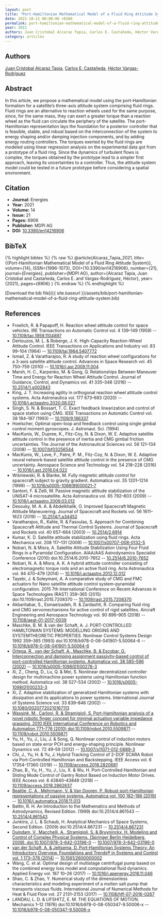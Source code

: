 ```yaml
---
layout: post
title: "Port-Hamiltonian Mathematical Model of a Fluid Ring Attitude System"
date: 2021-10-21 00:00:00 +0100
permalink: port-hamiltonian-mathematical-model-of-a-fluid-ring-attitude-system
year: 2021
authors: Juan Cristobal Alcaraz Tapia, Carlos E. Castañeda, Héctor Vargas-Rodríguez
category: articles
---
```

 
## Authors
[Juan Cristobal Alcaraz Tapia](authors/juan-cristobal-alcaraz-tapia), [Carlos E. Castañeda](authors/carlos-e-castaneda), [Héctor Vargas-Rodríguez](authors/hector-vargas-rodriguez)
 
## Abstract
In this article, we propose a mathematical model using the port-Hamiltonian formalism for a satellite’s three-axis attitude system comprising fluid rings. Fluid rings are an alternative to reaction wheels used for the same purpose, since, for the same mass, they can exert a greater torque than a reaction wheel as the fluid can circulate the periphery of the satellite. The port-Hamiltonian representation lays the foundation for a posterior controller that is feasible, stable, and robust based on the interconnection of the system to energy shaping and/or damping injection components, and by adding energy routing controllers. The torques exerted by the fluid rings are modeled using linear regression analysis on the experimental data got from a prototype of a fluid ring. Since the dynamics of turbulent flows is complex, the torques obtained by the prototype lead to a simpler first approach, leaving its uncertainties to a controller. Thus, the attitude system model could be tested in a future prototype before considering a spatial environment.
 
## Citation
- **Journal:** Energies
- **Year:** 2021
- **Volume:** 14
- **Issue:** 21
- **Pages:** 6906
- **Publisher:** MDPI AG
- **DOI:** [10.3390/en14216906](https://doi.org/10.3390/en14216906)
 
## BibTeX
{% highlight bibtex %}
{% raw %}
@article{Alcaraz_Tapia_2021,
  title={{Port-Hamiltonian Mathematical Model of a Fluid Ring Attitude System}},
  volume={14},
  ISSN={1996-1073},
  DOI={10.3390/en14216906},
  number={21},
  journal={Energies},
  publisher={MDPI AG},
  author={Alcaraz Tapia, Juan Cristobal and Castañeda, Carlos E. and Vargas-Rodríguez, Héctor},
  year={2021},
  pages={6906}
}
{% endraw %}
{% endhighlight %}
 
[Download the bib file]({{ site.baseurl }}/assets/bib/port-hamiltonian-mathematical-model-of-a-fluid-ring-attitude-system.bib)
 
## References
- Froelich, R. & Papapoff, H. Reaction wheel attitude control for space vehicles. IRE Transactions on Automatic Control vol. 4 139–149 (1959) -- [10.1109/tac.1959.1104897](https://doi.org/10.1109/tac.1959.1104897)
- Dertouzos, M. L. & Roberge, J. K. High-Capacity Reaction-Wheel Attitude Control. IEEE Transactions on Applications and Industry vol. 83 99–104 (1964) -- [10.1109/tai.1964.5407772](https://doi.org/10.1109/tai.1964.5407772)
- Ismail, Z. & Varatharajoo, R. A study of reaction wheel configurations for a 3-axis satellite attitude control. Advances in Space Research vol. 45 750–759 (2010) -- [10.1016/j.asr.2009.11.004](https://doi.org/10.1016/j.asr.2009.11.004)
- Marsh, H. C., Karpenko, M. & Gong, Q. Relationships Between Maneuver Time and Energy for Reaction Wheel Attitude Control. Journal of Guidance, Control, and Dynamics vol. 41 335–348 (2018) -- [10.2514/1.g002843](https://doi.org/10.2514/1.g002843)
- King, J. T. Increasing agility in orthogonal reaction wheel attitude control systems. Acta Astronautica vol. 177 673–683 (2020) -- [10.1016/j.actaastro.2020.08.027](https://doi.org/10.1016/j.actaastro.2020.08.027)
- Singh, S. N. & Bossart, T. C. Exact feedback linearization and control of space station using CMG. IEEE Transactions on Automatic Control vol. 38 184–187 (1993) -- [10.1109/9.186337](https://doi.org/10.1109/9.186337)
- Hoelscher, Optimal open-loop and feedback control using single gimbal control moment gyroscopes. J. Astronaut. Sci. (1994)
- MacKunis, W., Dupree, K., Fitz-Coy, N. & Dixon, W. E. Adaptive satellite attitude control in the presence of inertia and CMG gimbal friction uncertainties. The Journal of the Astronautical Sciences vol. 56 121–134 (2008) -- [10.1007/bf03256544](https://doi.org/10.1007/bf03256544)
- MacKunis, W., Leve, F., Patre, P. M., Fitz-Coy, N. & Dixon, W. E. Adaptive neural network-based satellite attitude control in the presence of CMG uncertainty. Aerospace Science and Technology vol. 54 218–228 (2016) -- [10.1016/j.ast.2016.04.022](https://doi.org/10.1016/j.ast.2016.04.022)
- Wiśniewski, R. & Blanke, M. Fully magnetic attitude control for spacecraft subject to gravity gradient. Automatica vol. 35 1201–1214 (1999) -- [10.1016/s0005-1098(99)00021-7](https://doi.org/10.1016/s0005-1098(99)00021-7)
- Santoni, F. & Zelli, M. Passive magnetic attitude stabilization of the UNISAT-4 microsatellite. Acta Astronautica vol. 65 792–803 (2009) -- [10.1016/j.actaastro.2009.03.012](https://doi.org/10.1016/j.actaastro.2009.03.012)
- Desouky, M. A. A. & Abdelkhalik, O. Improved Spacecraft Magnetic Attitude Maneuvering. Journal of Spacecraft and Rockets vol. 56 1611–1623 (2019) -- [10.2514/1.a34452](https://doi.org/10.2514/1.a34452)
- Varatharajoo, R., Kahle, R. & Fasoulas, S. Approach for Combining Spacecraft Attitude and Thermal Control Systems. Journal of Spacecraft and Rockets vol. 40 657–664 (2003) -- [10.2514/2.6914](https://doi.org/10.2514/2.6914)
- Kumar, K. D. Satellite attitude stabilization using fluid rings. Acta Mechanica vol. 208 117–131 (2009) -- [10.1007/s00707-008-0132-5](https://doi.org/10.1007/s00707-008-0132-5)
- Nobari, N. & Misra, A. Satellite Attitude Stabilization Using Four Fluid Rings in a Pyramidal Configuration. AIAA/AAS Astrodynamics Specialist Conference (2010) doi:10.2514/6.2010-7652 -- [10.2514/6.2010-7652](https://doi.org/10.2514/6.2010-7652)
- Nobari, N. A. & Misra, A. K. A hybrid attitude controller consisting of electromagnetic torque rods and an active fluid ring. Acta Astronautica vol. 94 470–479 (2014) -- [10.1016/j.actaastro.2012.12.012](https://doi.org/10.1016/j.actaastro.2012.12.012)
- Tayebi, J. & Soleymani, A. A comparative study of CMG and FMC actuators for Nano satellite attitude control system-pyramidal configuration. 2015 7th International Conference on Recent Advances in Space Technologies (RAST) 359–365 (2015) doi:10.1109/rast.2015.7208370 -- [10.1109/rast.2015.7208370](https://doi.org/10.1109/rast.2015.7208370)
- Akbaritabar, S., Esmaelzadeh, R. & Zardashti, R. Comparing fluid ring and CMG servomechanisms for active control of rigid satellites. Aircraft Engineering and Aerospace Technology vol. 90 896–905 (2018) -- [10.1108/aeat-01-2017-0039](https://doi.org/10.1108/aeat-01-2017-0039)
- Maschke, B. M. & van der Schaft, A. J. PORT-CONTROLLED HAMILTONIAN SYSTEMS: MODELLING ORIGINS AND SYSTEMTHEORETIC PROPERTIES. Nonlinear Control Systems Design 1992 359–365 (1993) doi:10.1016/b978-0-08-041901-5.50064-6 -- [10.1016/b978-0-08-041901-5.50064-6](https://doi.org/10.1016/b978-0-08-041901-5.50064-6)
- [Ortega, R., van der Schaft, A., Maschke, B. & Escobar, G. Interconnection and damping assignment passivity-based control of port-controlled Hamiltonian systems. Automatica vol. 38 585–596 (2002)](interconnection-and-damping-assignment-passivity-based-control-of-port-controlled-hamiltonian-systems) -- [10.1016/s0005-1098(01)00278-3](https://doi.org/10.1016/s0005-1098(01)00278-3)
- Xi, Z., Cheng, D., Lu, Q. & Mei, S. Nonlinear decentralized controller design for multimachine power systems using Hamiltonian function method. Automatica vol. 38 527–534 (2002) -- [10.1016/s0005-1098(01)00233-3](https://doi.org/10.1016/s0005-1098(01)00233-3)
- Xi, Z. Adaptive stabilization of generalized Hamiltonian systems with dissipation and its applications to power systems. International Journal of Systems Science vol. 33 839–846 (2002) -- [10.1080/00207720210167113](https://doi.org/10.1080/00207720210167113)
- [Wassink, M., Carloni, R. & Stramigioli, S. Port-Hamiltonian analysis of a novel robotic finger concept for minimal actuation variable impedance grasping. 2010 IEEE International Conference on Robotics and Automation 771–776 (2010) doi:10.1109/robot.2010.5509871](port-hamiltonian-analysis-of-a-novel-robotic-finger-concept-for-minimal-actuation-variable-impedance-grasping) -- [10.1109/robot.2010.5509871](https://doi.org/10.1109/robot.2010.5509871)
- Yu, H., Yu, J., Liu, J. & Song, Q. Nonlinear control of induction motors based on state error PCH and energy-shaping principle. Nonlinear Dynamics vol. 72 49–59 (2012) -- [10.1007/s11071-012-0689-3](https://doi.org/10.1007/s11071-012-0689-3)
- Chi, J., Yu, H. & Yu, J. Hybrid Tracking Control of 2-DOF SCARA Robot via Port-Controlled Hamiltonian and Backstepping. IEEE Access vol. 6 17354–17360 (2018) -- [10.1109/access.2018.2820681](https://doi.org/10.1109/access.2018.2820681)
- Zhao, B., Yu, H., Yu, J., Liu, X. & Wu, H. Port-Controlled Hamiltonian and Sliding Mode Control of Gantry Robot Based on Induction Motor Drives. IEEE Access vol. 6 43840–43849 (2018) -- [10.1109/access.2018.2862637](https://doi.org/10.1109/access.2018.2862637)
- [Beattie, C. A., Mehrmann, V. & Van Dooren, P. Robust port-Hamiltonian representations of passive systems. Automatica vol. 100 182–186 (2019)](robust-port-hamiltonian-representations-of-passive-systems) -- [10.1016/j.automatica.2018.11.013](https://doi.org/10.1016/j.automatica.2018.11.013)
- Battin, R. H. An Introduction to the Mathematics and Methods of Astrodynamics, Revised Edition. (1999) doi:10.2514/4.861543 -- [10.2514/4.861543](https://doi.org/10.2514/4.861543)
- Junkins, J. L. & Schaub, H. Analytical Mechanics of Space Systems, Second Edition. (2009) doi:10.2514/4.867231 -- [10.2514/4.867231](https://doi.org/10.2514/4.867231)
- [Duindam, V., Macchelli, A., Stramigioli, S. & Bruyninckx, H. Modeling and Control of Complex Physical Systems. (Springer Berlin Heidelberg, 2009). doi:10.1007/978-3-642-03196-0](modeling-and-control-of-complex-physical-systems) -- [10.1007/978-3-642-03196-0](https://doi.org/10.1007/978-3-642-03196-0)
- [van der Schaft, A. & Jeltsema, D. Port-Hamiltonian Systems Theory: An Introductory Overview. Foundations and Trends® in Systems and Control vol. 1 173–378 (2014)](port-hamiltonian-systems-theory-an-introductory-overview) -- [10.1561/2600000002](https://doi.org/10.1561/2600000002)
- Wang, C. et al. Optimal design of multistage centrifugal pump based on the combined energy loss model and computational fluid dynamics. Applied Energy vol. 187 10–26 (2017) -- [10.1016/j.apenergy.2016.11.046](https://doi.org/10.1016/j.apenergy.2016.11.046)
- Shao, C. & Zhao, Y. Numerical study of the dimensionless characteristics and modeling experiment of a molten salt pump that transports viscous fluids. International Journal of Numerical Methods for Heat &amp; Fluid Flow vol. 27 2131–2153 (2017) -- [10.1108/hff-07-2016-0267](https://doi.org/10.1108/hff-07-2016-0267)
- LANDAU, L. D. & LIFSHITZ, E. M. THE EQUATIONS OF MOTION. Mechanics 1–12 (1976) doi:10.1016/b978-0-08-050347-9.50006-x -- [10.1016/b978-0-08-050347-9.50006-x](https://doi.org/10.1016/b978-0-08-050347-9.50006-x)

